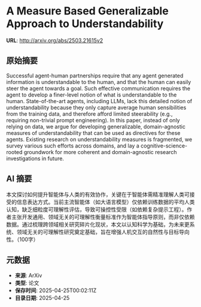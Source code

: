 # A Measure Based Generalizable Approach to Understandability

**URL**: http://arxiv.org/abs/2503.21615v2

## 原始摘要

Successful agent-human partnerships require that any agent generated
information is understandable to the human, and that the human can easily steer
the agent towards a goal. Such effective communication requires the agent to
develop a finer-level notion of what is understandable to the human.
State-of-the-art agents, including LLMs, lack this detailed notion of
understandability because they only capture average human sensibilities from
the training data, and therefore afford limited steerability (e.g., requiring
non-trivial prompt engineering).
  In this paper, instead of only relying on data, we argue for developing
generalizable, domain-agnostic measures of understandability that can be used
as directives for these agents. Existing research on understandability measures
is fragmented, we survey various such efforts across domains, and lay a
cognitive-science-rooted groundwork for more coherent and domain-agnostic
research investigations in future.


## AI 摘要

本文探讨如何提升智能体与人类的有效协作，关键在于智能体需精准理解人类可接受的信息表达方式。当前主流智能体（如大语言模型）仅依赖训练数据的平均人类认知，缺乏细粒度可理解性评估，导致可操控性受限（如依赖复杂提示工程）。作者主张开发通用、领域无关的可理解性衡量标准作为智能体指导原则，而非仅依赖数据。通过梳理跨领域相关研究碎片化现状，本文以认知科学为基础，为未来更系统、领域无关的可理解性研究奠定基础，旨在增强人机交互的自然性与目标导向性。（100字）

## 元数据

- **来源**: ArXiv
- **类型**: 论文
- **保存时间**: 2025-04-25T00:02:11Z
- **目录日期**: 2025-04-25
